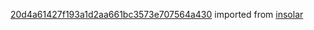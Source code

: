 [20d4a61427f193a1d2aa661bc3573e707564a430](https://github.com/insolar/insolar/commit/20d4a61427f193a1d2aa661bc3573e707564a430) imported from [insolar](https://github.com/insolar/insolar)
